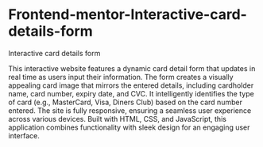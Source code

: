 # Frontend-mentor-Interactive-card-details-form
Interactive card details form

This interactive website features a dynamic card detail form that updates in real time as users input their information. The form creates a visually appealing card image that mirrors the entered details, including cardholder name, card number, expiry date, and CVC. It intelligently identifies the type of card (e.g., MasterCard, Visa, Diners Club) based on the card number entered. The site is fully responsive, ensuring a seamless user experience across various devices. Built with HTML, CSS, and JavaScript, this application combines functionality with sleek design for an engaging user interface.
